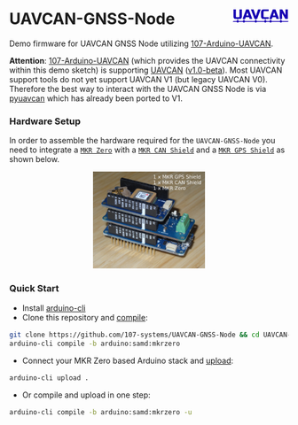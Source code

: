 <a href="https://uavcan.org/"><img align="right" src="https://raw.githubusercontent.com/107-systems/.github/main/logo/uavcan.svg" width="20%"></a>
UAVCAN-GNSS-Node
================
Demo firmware for UAVCAN GNSS Node utilizing [107-Arduino-UAVCAN](https://github.com/107-systems/107-Arduino-UAVCAN).

**Attention**: [107-Arduino-UAVCAN](https://github.com/107-systems/107-Arduino-UAVCAN) (which provides the UAVCAN connectivity within this demo sketch) is supporting [UAVCAN](https://uavcan.org/) ([v1.0-beta](https://uavcan.org/specification/UAVCAN_Specification_v1.0-beta.pdf)). Most UAVCAN support tools do not yet support UAVCAN V1 (but legacy UAVCAN V0). Therefore the best way to interact with the UAVCAN GNSS Node is via [pyuavcan](https://github.com/UAVCAN/pyuavcan) which has already been ported to V1.

### Hardware Setup
In order to assemble the hardware required for the `UAVCAN-GNSS-Node` you need to integrate a [`MKR Zero`](https://store.arduino.cc/mkr-zero) with a [`MKR CAN Shield`](https://store.arduino.cc/arduino-mkr-can-shield) and a [`MKR GPS Shield`](https://store.arduino.cc/arduino-mkr-gps-shield) as shown below.

<p align="center">
  <img src="uavcan-gnss-node-arduino-stack.jpg" width="40%">
</p>

### Quick Start
* Install [arduino-cli](https://arduino.github.io/arduino-cli/latest/installation)
* Clone this repository and [compile](https://arduino.github.io/arduino-cli/latest/commands/arduino-cli_compile/):
```bash
git clone https://github.com/107-systems/UAVCAN-GNSS-Node && cd UAVCAN-GNSS-Node
arduino-cli compile -b arduino:samd:mkrzero
```
* Connect your MKR Zero based Arduino stack and [upload](https://arduino.github.io/arduino-cli/latest/commands/arduino-cli_upload/):
```bash
arduino-cli upload .
```
* Or compile and upload in one step:
```bash
arduino-cli compile -b arduino:samd:mkrzero -u
```
